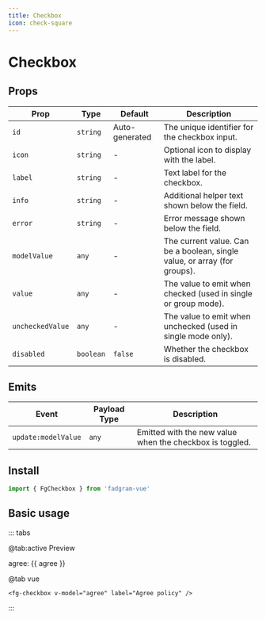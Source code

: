 ```yaml
---
title: Checkbox
icon: check-square
---
```


<script setup lang="ts">
    import { ref } from 'vue';
    const agree = ref(false);
</script>

# Checkbox

## Props

| Prop             | Type      | Default        | Description                                                               |
| ---------------- | --------- | -------------- | ------------------------------------------------------------------------- |
| `id`             | `string`  | Auto-generated | The unique identifier for the checkbox input.                             |
| `icon`           | `string`  | -              | Optional icon to display with the label.                                  |
| `label`          | `string`  | -              | Text label for the checkbox.                                              |
| `info`           | `string`  | -              | Additional helper text shown below the field.                             |
| `error`          | `string`  | -              | Error message shown below the field.                                      |
| `modelValue`     | `any`     | -              | The current value. Can be a boolean, single value, or array (for groups). |
| `value`          | `any`     | -              | The value to emit when checked (used in single or group mode).            |
| `uncheckedValue` | `any`     | -              | The value to emit when unchecked (used in single mode only).              |
| `disabled`       | `boolean` | `false`        | Whether the checkbox is disabled.                                         |

## Emits

| Event               | Payload Type | Description                                              |
| ------------------- | ------------ | -------------------------------------------------------- |
| `update:modelValue` | `any`        | Emitted with the new value when the checkbox is toggled. |

## Install

```ts
import { FgCheckbox } from 'fadgram-vue'
```

## Basic usage

::: tabs

@tab:active Preview

<fg-checkbox v-model="agree" label="Agree policy"/>
agree: {{ agree }}

@tab vue

```vue
<fg-checkbox v-model="agree" label="Agree policy" />
```

:::
